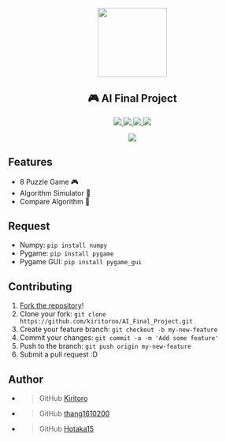 <p align="center">
  <img width="140" src="https://th.bing.com/th/id/R.e38895a159ff5bbd8da2f1040b61d219?rik=295MoNJgHQ5mdw&riu=http%3a%2f%2fdomoticx.com%2fwp-content%2fuploads%2f2015%2f03%2fpygame-logo.gif&ehk=9x4o%2b8IHlhiml6%2fDd7aXtzZycOqLsy76QfuqCOqf%2fNw%3d&risl=&pid=ImgRaw&r=0&sres=1&sresct=1" />  
  <h2 align="center">🎮 AI Final Project</h2>
<p align="center">
  <a href="https://github.com/kiritoroo/AI_Final_Project/issues">
    <img src="https://img.shields.io/github/issues/kiritoroo/AI_Final_Project"/> 
  </a>
  <a href="https://github.com/kiritoroo/AI_Final_Project/network/members">
    <img src="https://img.shields.io/github/forks/kiritoroo/AI_Final_Project"/> 
  </a>  
  <a href="https://github.com/kiritoroo/AI_Final_Project/stargazers">
    <img src="https://img.shields.io/github/stars/kiritoroo/AI_Final_Project"/> 
  </a>
    <a href="https://github.com/kiritoroo/AI_Final_Project/LICENSE">
    <img src="https://img.shields.io/github/license/kiritoroo/AI_Final_Project"/> 
  </a>
</p>
<p align="center">
  <a href="https://github.com/kiritoroo/AI_Final_Project">
    <img src="https://img.shields.io/static/v1?label=Sponsor&message=%E2%9D%A4&logo=GitHub&color=ff69b4"/> 
  </a>
</p>

## Features
- 8 Puzzle Game 🎮
- Algorithm Simulator 🔧
- Compare Algorithm 🍉

## Request
- Numpy: `pip install numpy`
- Pygame: `pip install pygame`
- Pygame GUI: `pip install pygame_gui`


## Contributing
1. [Fork the repository](https://github.com/kiritoroo/AI_Final_Project/fork)!
2. Clone your fork: `git clone https://github.com/kiritoroo/AI_Final_Project.git`
3. Create your feature branch: `git checkout -b my-new-feature`
4. Commit your changes: `git commit -a -m 'Add some feature'`
5. Push to the branch: `git push origin my-new-feature`
6. Submit a pull request :D

## Author
- > GitHub [Kiritoro](https://github.com/kiritoroo)
- > GitHub [thang1610200](https://github.com/thang1610200)
- > GitHub [Hotaka15](https://github.com/Hotaka15)
